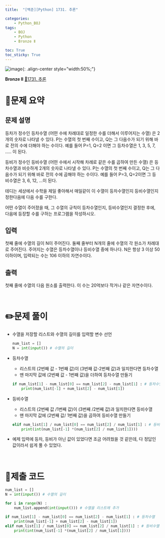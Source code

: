 ```yaml
---
title:  "[백준][Python] 1731. 추론" 

categories: 
    - Python_BOJ
tags: 
    - BOJ
    - Python
    - Bronze Ⅱ

toc: True
toc_sticky: True
---
```

![image](https://github.com/user-attachments/assets/32319fe8-99e9-4031-b5d1-9f1909b510dc){: .align-center style="width:50%;"}

**Bronze Ⅱ** 
[🔗1731. 추론](https://www.acmicpc.net/problem/1731)

# 📝문제 요약
## 문제 설명

등차가 정수인 등차수열 (어떤 수에 차례대로 일정한 수를 더해서 이루어지는 수열) 은 2개의 숫자로 나타낼 수 있다. P는 수열의 첫 번째 수이고, Q는 그 다음수가 되기 위해 바로 전의 수에 더해야 하는 수이다. 예를 들어 P=1, Q=2 이면 그 등차수열은 1, 3, 5, 7, ..... 이 된다.

등비가 정수인 등비수열 (어떤 수에서 시작해 차례로 같은 수를 곱하여 만든 수열) 은 등차수열과 비슷하게 2개의 숫자로 나타낼 수 있다. P는 수열의 첫 번째 수이고, Q는 그 다음수가 되기 위해 바로 전의 수에 곱해야 하는 수이다. 예를 들어 P=3, Q=2이면 그 등비수열은 3, 6, 12, ...이 된다.

테디는 세상에서 수학을 제일 좋아해서 매일같이 이 수열이 등차수열인지 등비수열인지 정한다음에 다음 수를 구한다.

어떤 수열이 주어졌을 때, 그 수열의 규칙이 등차수열인지, 등비수열인지 결정한 후에, 다음에 등장할 수를 구하는 프로그램을 작성하시오.

## 입력

첫째 줄에 수열의 길이 N이 주어진다. 둘째 줄부터 N개의 줄에 수열의 각 원소가 차례대로 주어진다. 주어지는 수열은 등차수열이나 등비수열 중에 하나다. N은 항상 3 이상 50이하이며, 입력되는 수는 106 이하의 자연수이다.

## 출력

첫째 줄에 수열의 다음 원소를 출력한다. 이 수는 20억보다 작거나 같은 자연수이다.

<br>

# ✏️문제 풀이

- 수열을 저장할 리스트와 수열의 길이를 입력할 변수 선언
    ```python
    num_list = []
    N = int(input()) # 수열의 길이
    ```

- 등차수열
    - 리스트의 (2번째 값 - 1번째 값)이 (3번째 값-2번째 값)과 일치한다면 등차수열
    - 맨 마지막 값에 (2번째 값 - 1번째 값)을 더하여 등차수열 만들기
    
    ```python
    if num_list[1] - num_list[0] == num_list[2] - num_list[1] : # 등차수열
        print(num_list[-1] + num_list[2] - num_list[1])
    ```

- 등비수열
    - 리스트의 (2번째 값 /1번째 값)이 (3번째 /2번째 값)과 일치한다면 등비수열
    - 맨 마지막 값에 (2번째 값/ 1번째 값)을 곱하여 등비수열 만들기
    
    ```python
    elif num_list[1] / num_list[0] == num_list[2] / num_list[1] : # 등비수열
        print(int(num_list[-1] *(num_list[2] / num_list[1])))
    ```

- 예제 입력에 등차, 등비가 아닌 값이 있었다면 조금 어려웠을 것 같은데, 다 정답인 값이라서 쉽게 풀 수 있었다.


<br>

# 💯제출 코드

```python
num_list = []
N = int(input()) # 수열의 길이

for i in range(N) :
    num_list.append(int(input())) # 수열을 리스트에 추가

if num_list[1] - num_list[0] == num_list[2] - num_list[1] : # 등차수열
    print(num_list[-1] + num_list[2] - num_list[1])
elif num_list[1] / num_list[0] == num_list[2] / num_list[1] : # 등비수열
    print(int(num_list[-1] *(num_list[2] / num_list[1])))
```